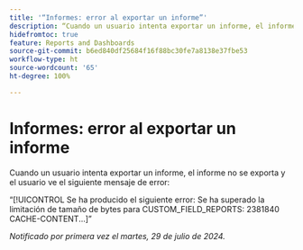 ```yaml
---
title: '“Informes: error al exportar un informe”'
description: “Cuando un usuario intenta exportar un informe, el informe no se exporta y el usuario ve un error”.
hidefromtoc: true
feature: Reports and Dashboards
source-git-commit: b6ed840df25684f16f88bc30fe7a8138e37fbe53
workflow-type: ht
source-wordcount: '65'
ht-degree: 100%

---
```



# Informes: error al exportar un informe

Cuando un usuario intenta exportar un informe, el informe no se exporta y el usuario ve el siguiente mensaje de error:

“[!UICONTROL Se ha producido el siguiente error: Se ha superado la limitación de tamaño de bytes para CUSTOM_FIELD_REPORTS: 2381840 CACHE-CONTENT...]”

_Notificado por primera vez el martes, 29 de julio de 2024._
